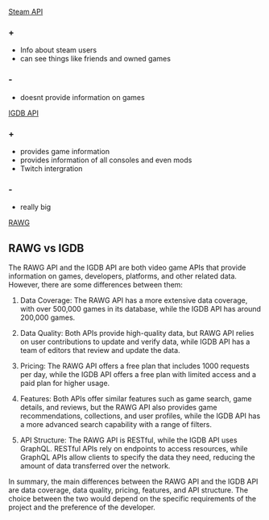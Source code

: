 [Steam API](https://partner.steamgames.com/doc/home)

### +
+ Info about steam users
+ can see things like friends and owned games

### -
- doesnt provide information on games

[IGDB API](https://api-docs.igdb.com/#getting-started)

### +
+ provides game information
+ provides information of all consoles and even mods
+ Twitch intergration

### -
- really big

[RAWG](https://api.rawg.io/docs)

## RAWG vs IGDB

The RAWG API and the IGDB API are both video game APIs that provide information on games, developers, platforms, and other related data. However, there are some differences between them:

1. Data Coverage: The RAWG API has a more extensive data coverage, with over 500,000 games in its database, while the IGDB API has around 200,000 games.

2. Data Quality: Both APIs provide high-quality data, but RAWG API relies on user contributions to update and verify data, while IGDB API has a team of editors that review and update the data.

3. Pricing: The RAWG API offers a free plan that includes 1000 requests per day, while the IGDB API offers a free plan with limited access and a paid plan for higher usage.

4. Features: Both APIs offer similar features such as game search, game details, and reviews, but the RAWG API also provides game recommendations, collections, and user profiles, while the IGDB API has a more advanced search capability with a range of filters.

5. API Structure: The RAWG API is RESTful, while the IGDB API uses GraphQL. RESTful APIs rely on endpoints to access resources, while GraphQL APIs allow clients to specify the data they need, reducing the amount of data transferred over the network.

In summary, the main differences between the RAWG API and the IGDB API are data coverage, data quality, pricing, features, and API structure. The choice between the two would depend on the specific requirements of the project and the preference of the developer.
